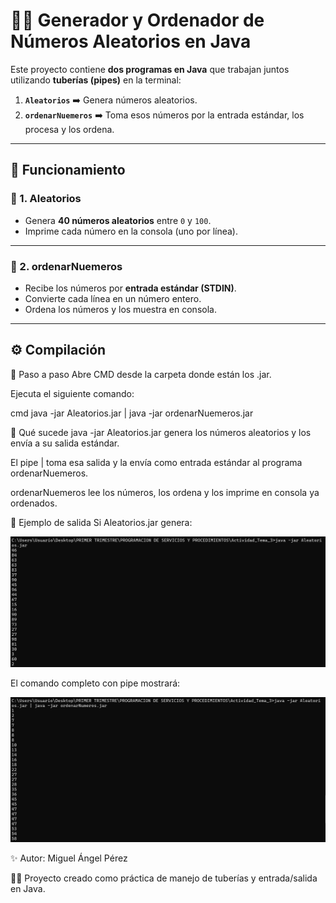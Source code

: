 # 🎲🔀 Generador y Ordenador de Números Aleatorios en Java

Este proyecto contiene **dos programas en Java** que trabajan juntos utilizando **tuberías (pipes)** en la terminal:

1. **`Aleatorios`** ➡️ Genera números aleatorios.
2. **`ordenarNuemeros`** ➡️ Toma esos números por la entrada estándar, los procesa y los ordena.

---

## 📌 Funcionamiento

### 🧩 1. Aleatorios
- Genera **40 números aleatorios** entre `0` y `100`.
- Imprime cada número en la consola (uno por línea).

---

### 🧩 2. ordenarNuemeros
- Recibe los números por **entrada estándar (STDIN)**.
- Convierte cada línea en un número entero.
- Ordena los números y los muestra en consola.

---

## ⚙️ Compilación

📌 Paso a paso
Abre CMD desde la carpeta donde están los .jar.

Ejecuta el siguiente comando:

cmd
java -jar Aleatorios.jar | java -jar ordenarNuemeros.jar

🔹 Qué sucede
java -jar Aleatorios.jar genera los números aleatorios y los envía a su salida estándar.

El pipe | toma esa salida y la envía como entrada estándar al programa ordenarNuemeros.

ordenarNuemeros lee los números, los ordena y los imprime en consola ya ordenados.

🔹 Ejemplo de salida
Si Aleatorios.jar genera:

![Aleatorios](aleatoriosImagen.png)

El comando completo con pipe mostrará:

![ordenarNumeros](ordenarNumerosImagen.png)

✨ Autor: Miguel Ángel Pérez

👨‍💻 Proyecto creado como práctica de manejo de tuberías y entrada/salida en Java.
